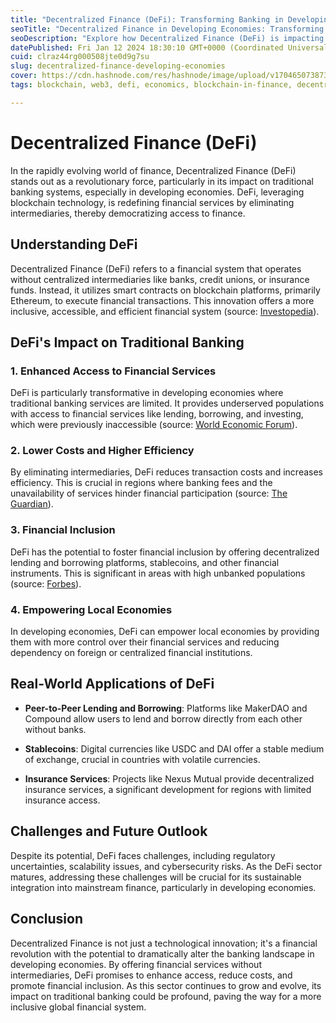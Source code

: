 ```yaml
---
title: "Decentralized Finance (DeFi): Transforming Banking in Developing Economies"
seoTitle: "Decentralized Finance in Developing Economies: Transforming Banking"
seoDescription: "Explore how Decentralized Finance (DeFi) is impacting traditional banking in developing economies, offering accessible, intermediary-free financial services"
datePublished: Fri Jan 12 2024 18:30:10 GMT+0000 (Coordinated Universal Time)
cuid: clraz44rg000508jte0d9g7su
slug: decentralized-finance-developing-economies
cover: https://cdn.hashnode.com/res/hashnode/image/upload/v1704650738731/674cd715-b738-4ba5-83f6-3c2b9495c909.png
tags: blockchain, web3, defi, economics, blockchain-in-finance, decentralized-finance-in-developing-economies, defi-and-traditional-banking, defi-financial-services, defi-impact-on-banking, financial-inclusion-with-defi, defi-in-emerging-markets

---
```


# Decentralized Finance (DeFi)

In the rapidly evolving world of finance, Decentralized Finance (DeFi) stands out as a revolutionary force, particularly in its impact on traditional banking systems, especially in developing economies. DeFi, leveraging blockchain technology, is redefining financial services by eliminating intermediaries, thereby democratizing access to finance.

## Understanding DeFi

Decentralized Finance (DeFi) refers to a financial system that operates without centralized intermediaries like banks, credit unions, or insurance funds. Instead, it utilizes smart contracts on blockchain platforms, primarily Ethereum, to execute financial transactions. This innovation offers a more inclusive, accessible, and efficient financial system (source: [Investopedia](https://www.investopedia.com/decentralized-finance-defi-5113835)).

## DeFi's Impact on Traditional Banking

### 1\. Enhanced Access to Financial Services

DeFi is particularly transformative in developing economies where traditional banking services are limited. It provides underserved populations with access to financial services like lending, borrowing, and investing, which were previously inaccessible (source: [World Economic Forum](https://www.weforum.org/agenda/2021/06/what-is-defi/)).

### 2\. Lower Costs and Higher Efficiency

By eliminating intermediaries, DeFi reduces transaction costs and increases efficiency. This is crucial in regions where banking fees and the unavailability of services hinder financial participation (source: [The Guardian](https://www.theguardian.com/global-development-professionals-network/2017/jan/05/digital-technology-is-revolutionising-financial-services-in-africa)).

### 3\. Financial Inclusion

DeFi has the potential to foster financial inclusion by offering decentralized lending and borrowing platforms, stablecoins, and other financial instruments. This is significant in areas with high unbanked populations (source: [Forbes](https://www.forbes.com/sites/forbesfinancecouncil/2021/03/03/how-defi-can-improve-global-financial-inclusion/?sh=39e6c3335f1a)).

### 4\. Empowering Local Economies

In developing economies, DeFi can empower local economies by providing them with more control over their financial services and reducing dependency on foreign or centralized financial institutions.

## Real-World Applications of DeFi

* **Peer-to-Peer Lending and Borrowing**: Platforms like MakerDAO and Compound allow users to lend and borrow directly from each other without banks.
    
* **Stablecoins**: Digital currencies like USDC and DAI offer a stable medium of exchange, crucial in countries with volatile currencies.
    
* **Insurance Services**: Projects like Nexus Mutual provide decentralized insurance services, a significant development for regions with limited insurance access.
    

## Challenges and Future Outlook

Despite its potential, DeFi faces challenges, including regulatory uncertainties, scalability issues, and cybersecurity risks. As the DeFi sector matures, addressing these challenges will be crucial for its sustainable integration into mainstream finance, particularly in developing economies.

## Conclusion

Decentralized Finance is not just a technological innovation; it's a financial revolution with the potential to dramatically alter the banking landscape in developing economies. By offering financial services without intermediaries, DeFi promises to enhance access, reduce costs, and promote financial inclusion. As this sector continues to grow and evolve, its impact on traditional banking could be profound, paving the way for a more inclusive global financial system.